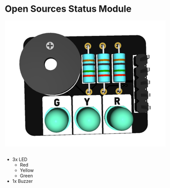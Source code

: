 # Open Sources Status Module
![PCB](README-FILE/3D_PCB.png)

## 
- 3x LED
    - Red
    - Yellow
    - Green
- 1x Buzzer

